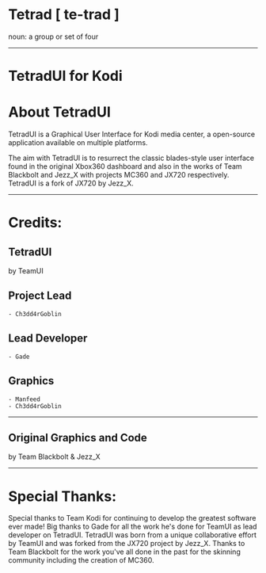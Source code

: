 # Tetrad [ te-trad ]
noun: a group or set of four

------------------------------------------------------------------------
TetradUI for Kodi
=====================================

About TetradUI
==============

TetradUI is a Graphical User Interface for Kodi media center, a open-source application available on multiple platforms.

The aim with TetradUI is to resurrect the classic blades-style user interface found in the original Xbox360 dashboard and also in the works of Team Blackbolt and Jezz_X with projects MC360 and JX720 respectively. TetradUI is a fork of JX720 by Jezz_X.

--------
Credits:
========

TetradUI
-------------
by TeamUI

Project Lead
-----------------------
    - Ch3dd4rGoblin

Lead Developer
-----------------------
    - Gade

Graphics
-----------------------
    - Manfeed
    - Ch3dd4rGoblin

---------------------------
Original Graphics and Code
---------------------------
by Team Blackbolt & Jezz_X

------------------
Special Thanks:
==================

Special thanks to Team Kodi for continuing to develop the greatest software ever made! 
Big thanks to Gade for all the work he's done for TeamUI as lead developer on TetradUI. TetradUI was born from a unique collaborative effort by TeamUI and was forked from the JX720 project by Jezz_X.
Thanks to Team Blackbolt for the work you've all done in the past for the skinning community including the creation of MC360.

